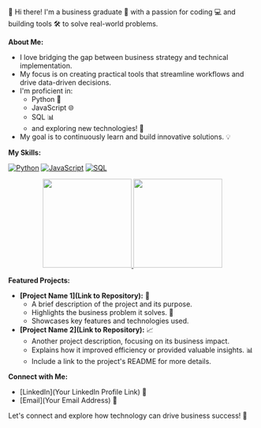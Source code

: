 👋 Hi there! I'm a business graduate 💼 with a passion for coding 💻 and building tools 🛠️ to solve real-world problems.

**About Me:**

* I love bridging the gap between business strategy and technical implementation.
* My focus is on creating practical tools that streamline workflows and drive data-driven decisions.
* I'm proficient in:
    * Python 🐍
    * JavaScript 🌐
    * SQL 📊
    * and exploring new technologies! 🚀
* My goal is to continuously learn and build innovative solutions. 💡

**My Skills:**

[![Python](https://img.shields.io/badge/python-3670A0?style=for-the-badge&logo=python&logoColor=ffdd54)](https://www.python.org/)
[![JavaScript](https://img.shields.io/badge/javascript-%23323330.svg?style=for-the-badge&logo=javascript&logoColor=%23F7DF1E)](https://developer.mozilla.org/en-US/docs/Web/JavaScript)
[![SQL](https://img.shields.io/badge/SQL-blue?style=for-the-badge&logo=sql&logoColor=white)](https://www.w3schools.com/sql/)

<p align="center">
<a href="https://github.com/YourUserName">
<img height="180em" src="https://github-readme-stats-eight-theta.vercel.app/api?username=YourUserName&show_icons=true&theme=radical&include_all_commits=true&count_private=true"/>
<img height="180em" src="https://github-readme-stats-eight-theta.vercel.app/api/top-langs/?username=YourUserName&layout=compact&langs_count=8&theme=radical"/>
</a>
</p>

**Featured Projects:**

* **[Project Name 1](Link to Repository):** 🚀
    * A brief description of the project and its purpose.
    * Highlights the business problem it solves. 🎯
    * Showcases key features and technologies used.
* **[Project Name 2](Link to Repository):** 📈
    * Another project description, focusing on its business impact.
    * Explains how it improved efficiency or provided valuable insights. 📊
    * Include a link to the project's README for more details.

**Connect with Me:**

* [LinkedIn](Your LinkedIn Profile Link) 💼
* [Email](Your Email Address) 📧

Let's connect and explore how technology can drive business success! 🤝
